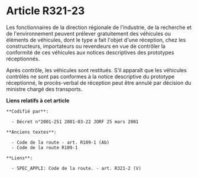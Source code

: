 # Article R321-23

Les fonctionnaires de la direction régionale de l'industrie, de la recherche et de l'environnement peuvent prélever
gratuitement des véhicules ou éléments de véhicules, dont le type a fait l'objet d'une réception, chez les constructeurs,
importateurs ou revendeurs en vue de contrôler la conformité de ces véhicules aux notices descriptives des prototypes
réceptionnés.

Après contrôle, les véhicules sont restitués. S'il apparaît que les véhicules contrôlés ne sont pas conformes à la notice
descriptive du prototype réceptionné, le procès-verbal de réception peut être annulé par décision du ministre chargé des
transports.

**Liens relatifs à cet article**

	**Codifié par**:

	  - Décret n°2001-251 2001-03-22 JORF 25 mars 2001

	**Anciens textes**:

	  - Code de la route - art. R109-1 (Ab)
	  - Code de la route R109-1

	**Liens**:

	  - SPEC_APPLI: Code de la route. - art. R321-2 (V)
